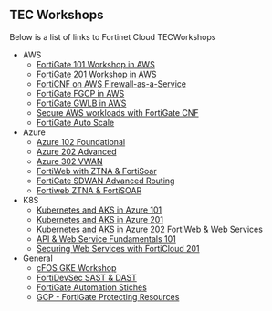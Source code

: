 ## TEC Workshops

Below is a list of links to Fortinet Cloud TECWorkshops

  - AWS
    - [FortiGate 101 Workshop in AWS](https://fortinetcloudcse.github.io/AWS-FGT-101/)
    - [FortiGate 201 Workshop in AWS](https://fortinetcloudcse.github.io/AWS-FGT-201/)
    - [FortiCNF on AWS Firewall-as-a-Service](https://fortinetcloudcse.github.io/FortiCNF/)
    - [FortiGate FGCP in AWS](https://fortinetcloudcse.github.io/FGCP-in-AWS/)
    - [FortiGate GWLB in AWS](https://fortinetcloudcse.github.io/GWLB-in-AWS/)
    - [Secure AWS workloads with FortiGate CNF](https://fortinetcloudcse.github.io/FortiGate-AWS-CNF-TEC-Workshop/)
    - [FortiGate Auto Scale](https://fortinetcloudcse.github.io/FortiGate-AWS-Autoscale-TEC-Workshop/)
  - Azure
    - [Azure 102 Foundational](https://fortinetcloudcse.github.io/azure-102-foundational/)
    - [Azure 202 Advanced](https://fortinetcloudcse.github.io/azure-202-advanced/)
    - [Azure 302 VWAN](https://fortinetcloudcse.github.io/azure-302-vwan/)
    - [FortiWeb with ZTNA & FortiSoar](https://fortinetcloudcse.github.io/FortiWeb-Azure-ZTNA-FortiSoar/)
    - [FortiGate SDWAN Advanced Routing](https://fortinetcloudcse.github.io/advanced-routing-sdwan-azure/)
    - [Fortiweb ZTNA & FortiSOAR](https://fortinetcloudcse.github.io/FortiWeb-Azure-ZTNA-FortiSoar/)
  - K8S
    - [Kubernetes and AKS in Azure 101](https://fortinetcloudcse.github.io/k8s-101-workshop/)
    - [Kubernetes and AKS in Azure 201](https://fortinetcloudcse.github.io/k8s-201-workshop/)
    - [Kubernetes and AKS in Azure 202](https://fortinetcloudcse.github.io/k8s-202-workshop/)
  FortiWeb & Web Services
    - [API & Web Service Fundamentals 101](https://fortinetcloudcse.github.io/api-and-websvc-fundamentals/)
    - [Securing Web Services with FortiCloud 201](https://fortinetcloudcse.github.io/fortiweb-security-foundations-201/)
  - General
    - [cFOS GKE Workshop](https://tec.myfortinet.com/cloud/cfos-gke-workshop/)
    - [FortiDevSec SAST & DAST](https://fortinetcloudcse.github.io/FortiDevSec-Workshop)
    - [FortiGate Automation Stiches](https://fortinetcloudcse.github.io/fortigate-automation-stitch-workshop/index.html)
    - [GCP - FortiGate Protecting Resources](https://fortinetcloudcse.github.io/GCP-FortiGate-protecting-resources/)
